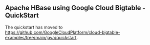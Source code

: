 ## Apache HBase using Google Cloud Bigtable - QuickStart

The quickstart has moved to https://github.com/GoogleCloudPlatform/cloud-bigtable-examples/tree/main/java/quickstart. 
